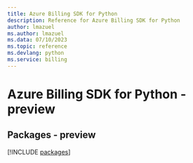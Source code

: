 ```yaml
---
title: Azure Billing SDK for Python
description: Reference for Azure Billing SDK for Python
author: lmazuel
ms.author: lmazuel
ms.data: 07/10/2023
ms.topic: reference
ms.devlang: python
ms.service: billing
---
```

# Azure Billing SDK for Python - preview
## Packages - preview
[!INCLUDE [packages](billing-index.md)]